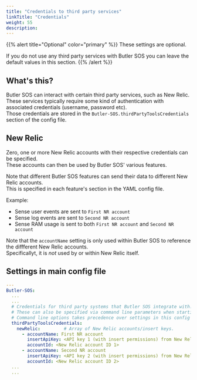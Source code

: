 ```yaml
---
title: "Credentials to third party services"
linkTitle: "Credentials"
weight: 55
description:
---
```


{{% alert title="Optional" color="primary" %}}
These settings are optional.

If you do not use any third party services with Butler SOS you can leave the default values in this section.
{{% /alert %}}

## What's this?

Butler SOS can interact with certain third party services, such as New Relic.  
These services typically require some kind of authentication with associated credentials (username, password etc).  
Those credentials are stored in the `Butler-SOS.thirdPartyToolsCredentials` section of the config file.

## New Relic

Zero, one or more New Relic accounts with their respective credentials can be specified.  
These accounts can then be used by Butler SOS' various features.

Note that different Butler SOS features can send their data to different New Relic accounts.  
This is specified in each feature's section in the YAML config file.

Example:

* Sense user events are sent to `First NR account`
* Sense log events are sent to `Second NR account`
* Sense RAM usage is sent to both `First NR account` and `Second NR account`

Note that the `accountName` setting is only used within Butler SOS to reference the diffferent New Relic accounts.  
Specificallyt, it is *not* used by or within New Relic itself.

## Settings in main config file

```yaml
---
Butler-SOS:
  ...
  ...
  # Credentials for third party systems that Butler SOS integrate with.
  # These can also be specified via command line parameters when starting Butler SOS. 
  # Command line options takes precedence over settings in this config file.
  thirdPartyToolsCredentials:
    newRelic:         # Array of New Relic accounts/insert keys.
      - accountName: First NR account
        insertApiKey: <API key 1 (with insert permissions) from New Relic> 
        accountId: <New Relic account ID 1>
      - accountName: Second NR account
        insertApiKey: <API key 2 (with insert permissions) from New Relic> 
        accountId: <New Relic account ID 2>
  ...
  ...
```
